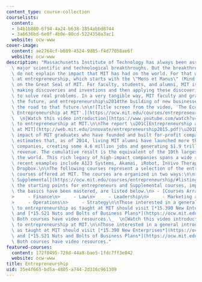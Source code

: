 ```yaml
---
content_type: course-collection
courselists:
  content:
  - b4b1b880-6f94-4a24-b638-1854abbd8744
  - 3a6636bd-6e0f-4b0e-80cd-5224358a3ac1
  website: ocw-www
cover-image:
  content: ae2764cf-b089-4524-9d85-f4d77058ae6f
  website: ocw-www
description: "Massachusetts Institute of Technology has always been associated with\
  \ major scientific and technological breakthroughs. But the breakthroughs alone\
  \ do not explain the impact that MIT has had on the world. For that we have to look\
  \ at entrepreneurship, which starts with the \"Mens et Manus\" (Mind and Hand) slogan\
  \ on the Great Seal of MIT. For faculty, students, and alumni, MIT is all about\
  \ making discoveries and inventions and then applying these discoveries and inventions\
  \ to solve real problems. In a very tangible way, MIT faculty and graduates invent\
  \ the future, and entrepreneurship\u2014the building of new businesses\u2014is often\
  \ the road to that future.\n\n![Title screen from the video, 'The Ecosystem: Nurturing\
  \ Entrepreneurship at MIT'.](https://ocw.mit.edu/courses/entrepreneurship/ecosystem_slate2.png)\_\
  \  \n[Watch this video introduction](https://www.youtube.com/watch?v=WSkDqpBctfA)\
  \ to entrepreneurship at MIT.\n\nThe report \u201C[Entrepreneurship and Innovation\
  \ at MIT](http://web.mit.edu/innovate/entrepreneurship2015.pdf)\u201D examines the\
  \ impact of MIT graduates who have founded and built for-profit companies. The report\
  \ estimates that, as of 2014, living MIT alumni have launched more than 30,000 active\
  \ companies, creating some 4.6 million jobs and generating $1.9 trillion in annual\
  \ revenue. The cumulative result is the equivalent of the 10th largest economy in\
  \ the world. This rich legacy of high-impact companies spans a wide range of industries;\
  \ recent examples include A123 Systems, Akamai, iRobot, InVivo Therapeutics and\
  \ Dropbox.\n\nThe following courses represent a selection of the entrepreneurship-related\
  \ courses offered at MIT. The courses are organized in two ways:\n\n> - [Core and\
  \ Supplemental](https://ocw.mit.edu/courses/entrepreneurship/#listing): Core courses,\
  \ the starting points for entrepreneurs and Supplemental courses, important once\
  \ the basics have been mastered, are listed below.\n> - [Courses Arranged by Topic](https://ocw.mit.edu/courses/entrepreneurship/topic-list):\n\
  >     - Finance\n>     - Law\n>     - Leadership\n>     - Marketing and Planning\n\
  >     - Operations\n>     - Strategy\n\nThose interested in a general introduction\
  \ to entrepreneurship as taught at MIT should visit [*15.390 New Enterprises*](https://ocw.mit.edu/courses/sloan-school-of-management/15-390-new-enterprises-spring-2013)\
  \ and [*15.S21 Nuts and Bolts of Business Plans*](https://ocw.mit.edu/courses/sloan-school-of-management/15-s21-nuts-and-bolts-of-business-plans-january-iap-2014).\
  \ Both courses have video resources.\_  \n[Watch this video introduction](https://www.youtube.com/watch?v=WSkDqpBctfA)\
  \ to entrepreneurship at MIT.\n\nThose interested in a general introduction to entrepreneurship\
  \ as taught at MIT should visit [*15.390 New Enterprises*](https://ocw.mit.edu/courses/sloan-school-of-management/15-390-new-enterprises-spring-2013)\
  \ and [*15.S21 Nuts and Bolts of Business Plans*](https://ocw.mit.edu/courses/sloan-school-of-management/15-s21-nuts-and-bolts-of-business-plans-january-iap-2014).\
  \ Both courses have video resources."
featured-courses:
  content: 172f0495-728d-44a8-bae5-1fdc7ff3e042
  website: ocw-www
title: Entrepreneurship
uid: 35e4f665-bd5a-4805-a744-2d316c961309
---
```

